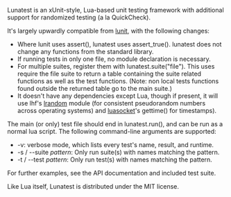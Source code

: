 Lunatest is an xUnit-style, Lua-based unit testing framework with
additional support for randomized testing (a la QuickCheck).

It's largely upwardly compatible from [lunit][], with the following changes:

* Where lunit uses assert(), lunatest uses assert_true(). lunatest does
  not change any functions from the standard library.
* If running tests in only one file, no module declaration is necessary.
* For multiple suites, register them with lunatest.suite("file").
  This uses require the file suite to return a table containing the suite
  related functions as well as the test functions. (Note: non local tests
  functions found outside the returned table go to the main suite.)
* It doesn't have any dependencies except Lua, though if present, it
  will use lhf's [lrandom][] module (for consistent pseudorandom numbers
  across operating systems) and [luasocket][]'s gettime() for timestamps).

The main (or only) test file should end in lunatest.run(), and can be
run as a normal lua script. The following command-line arguments are
supported:

* -v: verbose mode, which lists every test's name, result, and runtime.
* -s / --suite *pattern*: Only run suite(s) with names matching the pattern.
* -t / --test *pattern*: Only run test(s) with names matching the pattern.

[lunit]: http://www.nessie.de/mroth/lunit/
[lrandom]: http://www.tecgraf.puc-rio.br/~lhf/ftp/lua/#lrandom
[luasocket]: http://luaforge.net/projects/luasocket/

For further examples, see the API documentation and included test suite.

Like Lua itself, Lunatest is distributed under the MIT license.
